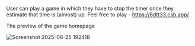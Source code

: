 User can play a game in which they have to stop the timer once they estimate that time is (almost) up.
Feel free to play - https://6dtt33.csb.app/

The preview of the game homepage 

![Screenshot 2025-06-25 192418](https://github.com/user-attachments/assets/f381b8e3-bb25-421b-ab2a-a17d7d9d4f89)

